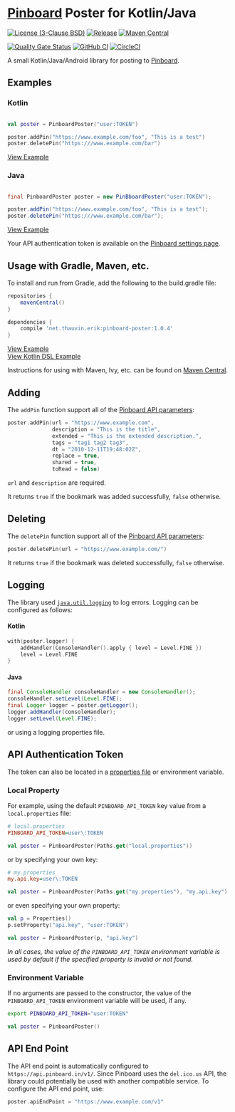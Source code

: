 # [Pinboard](https://pinboard.in) Poster for Kotlin/Java

[![License (3-Clause BSD)](https://img.shields.io/badge/license-BSD%203--Clause-blue.svg?style=flat-square)](https://opensource.org/licenses/BSD-3-Clause) [![Release](https://img.shields.io/github/release/ethauvin/pinboard-poster.svg)](https://github.com/ethauvin/pinboard-poster/releases/latest) [![Maven Central](https://img.shields.io/maven-central/v/net.thauvin.erik/pinboard-poster.svg?label=maven%20central)](https://search.maven.org/search?q=g:%22net.thauvin.erik%22%20AND%20a:%22pinboard-poster%22)

[![Quality Gate Status](https://sonarcloud.io/api/project_badges/measure?project=ethauvin_pinboard-poster&metric=alert_status)](https://sonarcloud.io/dashboard?id=ethauvin_pinboard-poster) [![GitHub CI](https://github.com/ethauvin/pinboard-poster/actions/workflows/gradle.yml/badge.svg)](https://github.com/ethauvin/pinboard-poster/actions/workflows/gradle.yml) [![CircleCI](https://circleci.com/gh/ethauvin/pinboard-poster/tree/master.svg?style=shield)](https://circleci.com/gh/ethauvin/pinboard-poster/tree/master)

A small Kotlin/Java/Android library for posting to [Pinboard](https://pinboard.in).

## Examples

### Kotlin

```kotlin

val poster = PinboardPoster("user:TOKEN")

poster.addPin("https://www.example.com/foo", "This is a test")
poster.deletePin("https:///www.example.com/bar")

```
[View Example](https://github.com/ethauvin/pinboard-poster/blob/master/samples/kotlin/src/main/kotlin/net/thauvin/erik/pinboard/samples/KotlinExample.kt)

### Java
```java

final PinboardPoster poster = new PinBboardPoster("user:TOKEN");

poster.addPin("https://www.example.com/foo", "This is a test");
poster.deletePin("https:///www.example.com/bar");
```
[View Example](https://github.com/ethauvin/pinboard-poster/blob/master/samples/java/src/main/java/net/thauvin/erik/pinboard/samples/JavaExample.java)

Your API authentication token is available on the [Pinboard settings page](https://pinboard.in/settings/password).

## Usage with Gradle, Maven, etc.

To install and run from Gradle, add the following to the build.gradle file:

```gradle
repositories {
    mavenCentral()
}

dependencies {
    compile 'net.thauvin.erik:pinboard-poster:1.0.4'
}
```
[View Example](https://github.com/ethauvin/pinboard-poster/blob/master/samples/java/build.gradle)  
[View Kotlin DSL Example](https://github.com/ethauvin/pinboard-poster/blob/master/samples/kotlin/build.gradle.kts)

Instructions for using with Maven, Ivy, etc. can be found on [Maven Central](https://search.maven.org/artifact/net.thauvin.erik/pinboard-poster/1.0.4/jar).

## Adding

The `addPin` function support all of the [Pinboard API parameters](https://pinboard.in/api/#posts_add):

```kotlin
poster.addPin(url = "https://www.example.com",
              description = "This is the title",
              extended = "This is the extended description.",
              tags = "tag1 tag2 tag3",
              dt = "2010-12-11T19:48:02Z",
              replace = true,
              shared = true,
              toRead = false)
```

`url` and `description` are required.

It returns `true` if the bookmark was added successfully, `false` otherwise.

## Deleting

The `deletePin` function support all of the [Pinboard API parameters](https://pinboard.in/api/#posts_delete):

```kotlin
poster.deletePin(url = "https://www.example.com/")
```

It returns `true` if the bookmark was deleted successfully, `false` otherwise.

## Logging

The library used [`java.util.logging`](https://docs.oracle.com/javase/8/docs/api/java/util/logging/package-summary.html) to log errors. Logging can be configured as follows:

#### Kotlin
```kotlin
with(poster.logger) {
    addHandler(ConsoleHandler().apply { level = Level.FINE })
    level = Level.FINE
}
```
#### Java
```java
final ConsoleHandler consoleHandler = new ConsoleHandler();
consoleHandler.setLevel(Level.FINE);
final Logger logger = poster.getLogger();
logger.addHandler(consoleHandler);
logger.setLevel(Level.FINE);
```

or using a logging properties file.

## API Authentication Token

The token can also be located in a [properties file](https://en.wikipedia.org/wiki/.properties) or environment variable.

### Local Property

For example, using the default `PINBOARD_API_TOKEN` key value from a `local.properties` file:

```ini
# local.properties
PINBOARD_API_TOKEN=user\:TOKEN
```

```kotlin
val poster = PinboardPoster(Paths.get("local.properties"))
```

or by specifying your own key:

```ini
# my.properties
my.api.key=user\:TOKEN
```

```kotlin
val poster = PinboardPoster(Paths.get("my.properties"), "my.api.key")
```

or even specifying your own property:

```kotlin
val p = Properties()
p.setProperty("api.key", "user:TOKEN")

val poster = PinboardPoster(p, "api.key")
```

_In all cases, the value of the `PINBOARD_API_TOKEN` environment variable is used by default if the specified property is invalid or not found._

### Environment Variable

If no arguments are passed to the constructor, the value of the `PINBOARD_API_TOKEN` environment variable will be used, if any.

```sh
export PINBOARD_API_TOKEN="user:TOKEN"
```

```kotlin
val poster = PinboardPoster()
```

## API End Point

The API end point is automatically configured to `https://api.pinboard.in/v1/`. Since Pinboard uses the `del.ico.us` API, the library could potentially be used with another compatible service. To configure the API end point, use:

```kotlin
poster.apiEndPoint = "https://www.example.com/v1"
```
